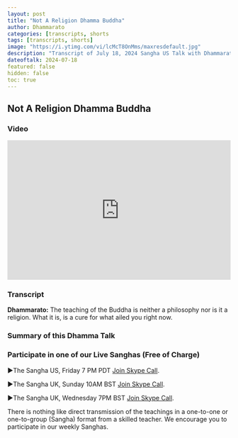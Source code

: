 ```yaml
---
layout: post
title: "Not A Religion Dhamma Buddha"
author: Dhammarato
categories: [transcripts, shorts
tags: [transcripts, shorts]
image: "https://i.ytimg.com/vi/lcMcT8OnMms/maxresdefault.jpg"
description: "Transcript of July 18, 2024 Sangha US Talk with Dhammarato and Friends"
dateoftalk: 2024-07-18
featured: false
hidden: false
toc: true
---
```


## Not A Religion Dhamma Buddha

### Video


<p><iframe style="width:100%;" height="315" src="https://www.youtube.com/embed/lcMcT8OnMms?rel=0&amp;showinfo=0" frameborder="0" allowfullscreen></iframe></p>


### Transcript


**Dhammarato:** The teaching of the Buddha is neither a philosophy nor is it a religion. What it is, is a cure for what ailed you right now.


### Summary of this Dhamma Talk

### Participate in one of our Live Sanghas (Free of Charge)

<p>►The Sangha US, Friday 7 PM PDT <a href="https://join.skype.com/uyYzUwJ3e3TO">Join Skype Call</a>.</p>

<p>►The Sangha UK, Sunday 10AM BST <a href="https://join.skype.com/w6nFHnra6vdh">Join Skype Call</a>.</p>

<p>►The Sangha UK, Wednesday 7PM BST <a href="https://join.skype.com/w6nFHnra6vdh">Join Skype Call</a>.</p>

There is nothing like direct transmission of the teachings in a one-to-one or one-to-group (Sangha) format from a skilled teacher. We encourage you to participate in our weekly Sanghas.
